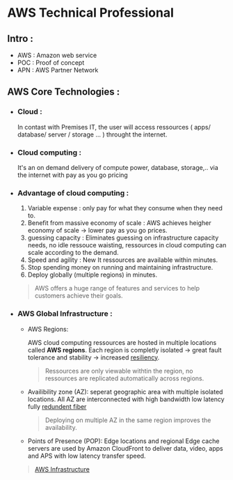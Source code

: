 # AWS Technical Professional

## Intro :

-    AWS : Amazon web service
-    POC : Proof of concept
-    APN : AWS Partner Network


## AWS Core Technologies :

+    ### Cloud :

        In contast with Premises IT, the user will access ressources ( apps/ database/ server / storage ... ) throught the internet. 

+    ### Cloud computing :

        It's an on demand delivery of compute power, database, storage,.. via the internet with pay as you go pricing
    
+    ### Advantage of cloud computing :
    
        1. Variable expense : 
        only pay for what they consume when they need to.
        2. Benefit from massive economy of scale : 
        AWS achieves heigher economy of scale -> lower pay as you go prices.
        3. guessing capacity : 
        Eliminates guessing on infrastructure capacity needs, no idle ressouce waisting, ressources in cloud computing can scale according to the demand.
        4. Speed and agility :
        New It ressources are available within minutes.
        5.  Stop spending money on running and maintaining infrastructure.
        6.  Deploy globally (multiple regions) in minutes.
 
        > AWS offers a huge range of features and services to help customers achieve their goals.
        
+    ### AWS Global Infrastructure :

        -    AWS Regions:

                AWS cloud computing ressources are hosted in multiple locations called **AWS regions**. 
                Each region is completly isolated -> great fault tolerance and stability -> increased [resiliency](https://en.wikipedia.org/wiki/Resilience_(network)). 
                
                >    Ressources are only viewable withtin the region, no ressources are replicated automatically across regions.

        -    Availibility zone (AZ):
                seperat geographic area with multiple isolated locations. All AZ are interconnected with high bandwidth low latency fully [redundent fiber](https://blog.ospinsight.com/the-importance-of-fiber-network-redundancy) 

                >    Deploying on multiple AZ in the same region improves the availability.

        - Points of Presence (POP):
               Edge locations and regional Edge cache servers are used by Amazon CloudFront to deliver data, video, apps and APS with low latency transfer speed.

        >    [AWS Infrastructure](https://www.infrastructure.aws/)










              


